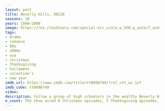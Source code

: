 ```yaml
---
layout: post
title: Beverly Hills, 90210
seasons: 10
years: 1990–2000
image: https://res.cloudinary.com/special-e/c_scale,w_550,q_auto/f_auto/Series%20posters/Beverly_Hills_90210.png
tags: 
- drama
- romance
- 90s
- 2000s
- usa
- christmas
- thanksgiving
- halloween
- valentine's
- new year
imdb_url: https://www.imdb.com/title/tt0098749/?ref_=tt_ov_inf
imdb_code: tt0098749
video: 
description: Follow a group of high schoolers in the wealthy Beverly Hills neighborhood as they navigate the trials and tribulations of adolescence and adulthood.
e_count: The show aired 8 Christmas episodes, 5 Thanksgiving episodes, 3 Halloween episodes, 7 Valentine's Day episodes, and 1 New Year episode.
---
```

